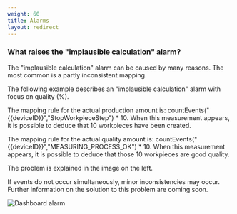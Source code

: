 ```yaml
---
weight: 60
title: Alarms
layout: redirect
---
```


### What raises the "implausible calculation" alarm?

The "implausible calculation" alarm can be caused by many reasons. The most common is a partly inconsistent mapping.

The following example describes an "implausible calculation" alarm with focus on quality (%).

The mapping rule for the actual production amount is: countEvents("{{deviceID}}","StopWorkpieceStep") * 10. When this measurement appears, it is possible to deduce that 10 workpieces have been created.

The mapping rule for the actual quality amount is: countEvents("{{deviceID}}","MEASURING_PROCESS_OK") * 10. When this measurement appears, it is possible to deduce that those 10 workpieces are good quality.

The problem is explained in the image on the left.

If events do not occur simultaneously, minor inconsistencies may occur. Further information on the solution to this problem are coming soon.

![Dashboard alarm](/images/oee/faq/faq-implausible-calculation-alarm.png)
